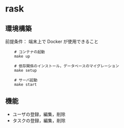 # rask

## 環境構築

前提条件： 端末上で Docker が使用できること

```
    # コンテナの起動
    make up
    
    # 依存関係のインストール，データベースのマイグレーション
    make setup
    
    # サーバ起動
    make start
```

## 機能

- ユーザの登録，編集，削除
- タスクの登録，編集，削除